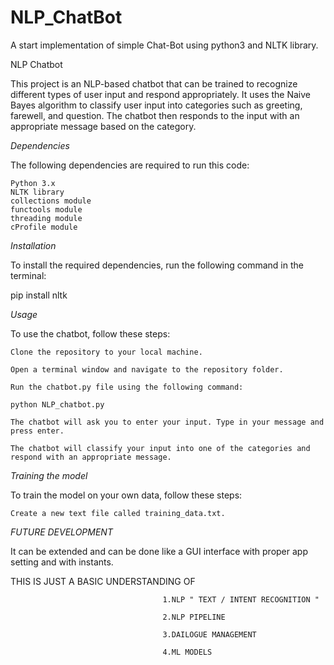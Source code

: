 # NLP_ChatBot
A start implementation of simple Chat-Bot using python3 and NLTK library.

NLP Chatbot

This project is an NLP-based chatbot that can be trained to recognize different types of user input and respond appropriately. It uses the Naive Bayes algorithm to classify user input into categories such as greeting, farewell, and question. The chatbot then responds to the input with an appropriate message based on the category.

*Dependencies*

The following dependencies are required to run this code:

    Python 3.x
    NLTK library
    collections module
    functools module
    threading module
    cProfile module

*Installation*

To install the required dependencies, run the following command in the terminal:

pip install nltk

*Usage*

To use the chatbot, follow these steps:

    Clone the repository to your local machine.

    Open a terminal window and navigate to the repository folder.

    Run the chatbot.py file using the following command:

    python NLP_chatbot.py

    The chatbot will ask you to enter your input. Type in your message and press enter.

    The chatbot will classify your input into one of the categories and respond with an appropriate message.

*Training the model*

To train the model on your own data, follow these steps:

    Create a new text file called training_data.txt.
    
 *FUTURE DEVELOPMENT*
    
It can be extended and can be done like a GUI interface with proper app setting and with instants.    

THIS IS JUST A BASIC UNDERSTANDING OF


                                      1.NLP " TEXT / INTENT RECOGNITION "
                                      
                                      2.NLP PIPELINE
                                      
                                      3.DAILOGUE MANAGEMENT
                                      
                                      4.ML MODELS

